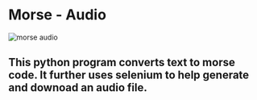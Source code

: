# Morse - Audio
![morse audio](https://i.makeagif.com/media/7-09-2018/f1UEy0.gif?raw=true)
##

## This python program converts text to morse code. It further uses selenium to help generate and downoad an audio file.
